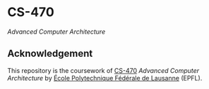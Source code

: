 # CS-470

*Advanced Computer Architecture*

## Acknowledgement

This repository is the coursework of [CS-470](https://edu.epfl.ch/coursebook/en/advanced-computer-architecture-CS-470) *Advanced Computer Architecture* by [École Polytechnique Fédérale de Lausanne](https://www.epfl.ch) (EPFL).